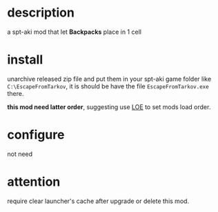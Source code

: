 # description
a spt-aki mod that let **Backpacks** place in 1 cell

# install
unarchive released zip file and put them in your spt-aki game folder like `C:\EscapeFromTarkov`, it is should be have the file `EscapeFromTarkov.exe` there.

**this mod need latter order**, suggesting use [LOE](https://hub.sp-tarkov.com/files/file/1082-loe-load-order-editor/) to set mods load order.

# configure
not need

# attention
require clear launcher's cache after upgrade or delete this mod.
